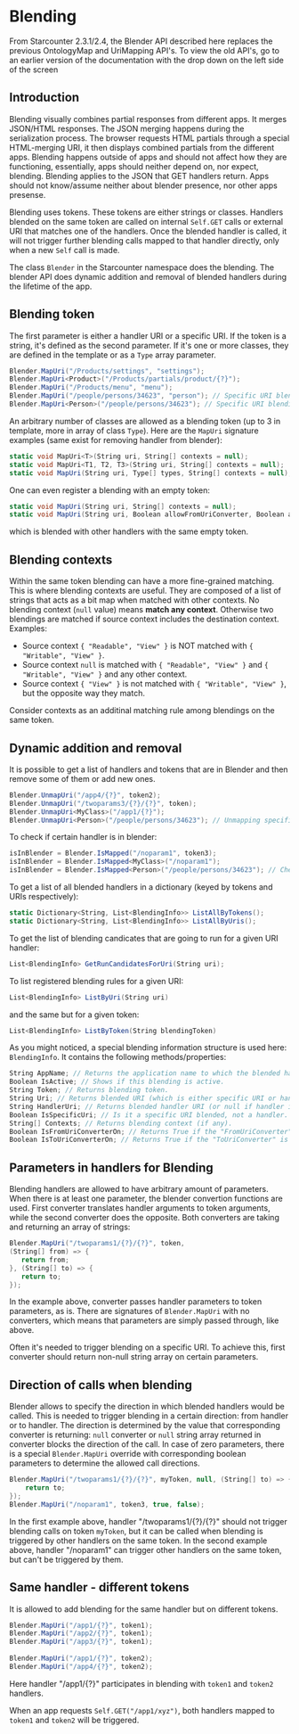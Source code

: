 # Blending

<section class="hero">From Starcounter 2.3.1/2.4, the Blender API described here replaces the previous OntologyMap and UriMapping API's. To view the old API's, go to an earlier version of the documentation with the drop down on the left side of the screen</section>

## Introduction

Blending visually combines partial responses from different apps. It merges JSON/HTML responses. The JSON merging happens during the serialization process. The browser requests HTML partials through a special HTML-merging URI, it then displays combined partials from the different apps. Blending happens outside of apps and should not affect how they are functioning, essentially, apps should neither depend on, nor expect, blending. Blending applies to the JSON that GET handlers return. Apps should not know/assume neither about blender presence, nor other apps presense.

Blending uses tokens. These tokens are either strings or classes. Handlers blended on the same token are called on internal `Self.GET` calls or external URI that matches one of the handlers. Once the blended handler is called, it will not trigger further blending calls mapped to that handler directly, only when a new `Self` call is made.

The class `Blender` in the Starcounter namespace does the blending. The blender API does dynamic addition and removal of blended handlers during the lifetime of the app. 

## Blending token

The first parameter is either a handler URI or a specific URI. If the token is a string, it's defined as the second parameter. If it's one or more classes, they are defined in the template or as a `Type` array parameter.

```cs
Blender.MapUri("/Products/settings", "settings");
Blender.MapUri<Product>("/Products/partials/product/{?}");
Blender.MapUri("/Products/menu", "menu");
Blender.MapUri("/people/persons/34623", "person"); // Specific URI blending.
Blender.MapUri<Person>("/people/persons/34623"); // Specific URI blending.

```

An arbitrary number of classes are allowed as a blending token (up to 3 in template, more in array of class `Type`). Here are the `MapUri` signature examples (same exist for removing handler from blender): 

```cs
static void MapUri<T>(String uri, String[] contexts = null);
static void MapUri<T1, T2, T3>(String uri, String[] contexts = null);
static void MapUri(String uri, Type[] types, String[] contexts = null);
```

One can even register a blending with an empty token:
```cs
static void MapUri(String uri, String[] contexts = null);
static void MapUri(String uri, Boolean allowFromUriConverter, Boolean allowToUriConverter, String[] contexts = null);
```
which is blended with other handlers with the same empty token.

## Blending contexts

Within the same token blending can have a more fine-grained matching. This is where blending contexts are useful. They are composed of a list of strings that acts as a bit map when matched with other contexts. No blending context (`null` value) means **match any context**. Otherwise two blendings are matched if source context includes the destination context. Examples:
* Source context `{ "Readable", "View" }` is NOT matched with `{ "Writable", "View" }`.
* Source context `null` is matched with `{ "Readable", "View" }` and `{ "Writable", "View" }` and any other context.
* Source context `{ "View" }` is not matched with `{ "Writable", "View" }`, but the opposite way they match.

Consider contexts as an additinal matching rule among blendings on the same token.

## Dynamic addition and removal

It is possible to get a list of handlers and tokens that are in Blender and then remove some of them or add new ones.
```cs
Blender.UnmapUri("/app4/{?}", token2);
Blender.UnmapUri("/twoparams3/{?}/{?}", token);
Blender.UnmapUri<MyClass>("/app1/{?}");
Blender.UnmapUri<Person>("/people/persons/34623"); // Unmapping specific URI.
```

To check if certain handler is in blender:
```cs
isInBlender = Blender.IsMapped("/noparam1", token3);
isInBlender = Blender.IsMapped<MyClass>("/noparam1");
isInBlender = Blender.IsMapped<Person>("/people/persons/34623"); // Checking if specific URI is blended.
```

To get a list of all blended handlers in a dictionary (keyed by tokens and URIs respectively):
```cs
static Dictionary<String, List<BlendingInfo>> ListAllByTokens();
static Dictionary<String, List<BlendingInfo>> ListAllByUris();
```

To get the list of blending candicates that are going to run for a given URI handler:
```cs
List<BlendingInfo> GetRunCandidatesForUri(String uri);
```

To list registered blending rules for a given URI: 
```cs
List<BlendingInfo> ListByUri(String uri)
```
and the same but for a given token:
```cs
List<BlendingInfo> ListByToken(String blendingToken)
```

As you might noticed, a special blending information structure is used here: `BlendingInfo`.
It contains the following methods/properties:
```cs
String AppName; // Returns the application name to which the blended handler belongs.
Boolean IsActive; // Shows if this blending is active.
String Token; // Returns blending token.
String Uri; // Returns blended URI (which is either specific URI or handler URI).
String HandlerUri; // Returns blended handler URI (or null if handler is not yet registered).
Boolean IsSpecificUri; // Is it a specific URI blended, not a handler.
String[] Contexts; // Returns blending context (if any).
Boolean IsFromUriConverterOn; // Returns True if the "FromUriConverter" is set/allowed.
Boolean IsToUriConverterOn; // Returns True if the "ToUriConverter" is set/allowed.
```

## Parameters in handlers for Blending

Blending handlers are allowed to have arbitrary amount of parameters. When there is at least one parameter, the blender convertion functions are used. First converter translates handler arguments to token arguments, while the second converter does the opposite. Both converters are taking and returning an array of strings:
```cs
Blender.MapUri("/twoparams1/{?}/{?}", token,
(String[] from) => {
   return from;
}, (String[] to) => {
   return to;
});
```

In the example above, converter passes handler parameters to token parameters, as is. There are signatures of `Blender.MapUri` with no converters, which means that parameters are simply passed through, like above.

Often it's needed to trigger blending on a specific URI. To achieve this, first converter should return non-null string array on certain parameters.

## Direction of calls when blending

Blender allows to specify the direction in which blended handlers would be called. This is needed to trigger blending in a certain direction: from handler or to handler. The direction is determined by the value that corresponding converter is returning: `null` converter or `null` string array returned in converter blocks the direction of the call. In case of zero parameters, there is a special `Blender.MapUri` override with corresponding boolean parameters to determine the allowed call directions.

```cs
Blender.MapUri("/twoparams1/{?}/{?}", myToken, null, (String[] to) => {
    return to;
});
Blender.MapUri("/noparam1", token3, true, false);
```
In the first example above, handler "/twoparams1/{?}/{?}" should not trigger blending calls on token `myToken`, but it can be called when blending is triggered by other handlers on the same token.
In the second example above, handler "/noparam1" can trigger other handlers on the same token, but can't be triggered by them.

## Same handler - different tokens

It is allowed to add blending for the same handler but on different tokens.
```cs
Blender.MapUri("/app1/{?}", token1);
Blender.MapUri("/app2/{?}", token1);
Blender.MapUri("/app3/{?}", token1);
 
Blender.MapUri("/app1/{?}", token2);
Blender.MapUri("/app4/{?}", token2);
```

Here handler "/app1/{?}" participates in blending with `token1` and `token2` handlers.

When an app requests `Self.GET("/app1/xyz")`, both handlers mapped to `token1` and `token2` will be triggered.
